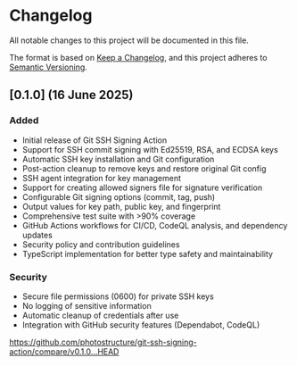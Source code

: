 # Changelog

All notable changes to this project will be documented in this file.

The format is based on [Keep a Changelog](https://keepachangelog.com/en/1.1.0/),
and this project adheres to [Semantic Versioning](https://semver.org/spec/v2.0.0.html).

## [0.1.0] (16 June 2025)

### Added

- Initial release of Git SSH Signing Action
- Support for SSH commit signing with Ed25519, RSA, and ECDSA keys
- Automatic SSH key installation and Git configuration
- Post-action cleanup to remove keys and restore original Git config
- SSH agent integration for key management
- Support for creating allowed signers file for signature verification
- Configurable Git signing options (commit, tag, push)
- Output values for key path, public key, and fingerprint
- Comprehensive test suite with >90% coverage
- GitHub Actions workflows for CI/CD, CodeQL analysis, and dependency updates
- Security policy and contribution guidelines
- TypeScript implementation for better type safety and maintainability

### Security

- Secure file permissions (0600) for private SSH keys
- No logging of sensitive information
- Automatic cleanup of credentials after use
- Integration with GitHub security features (Dependabot, CodeQL)

https://github.com/photostructure/git-ssh-signing-action/compare/v0.1.0...HEAD
